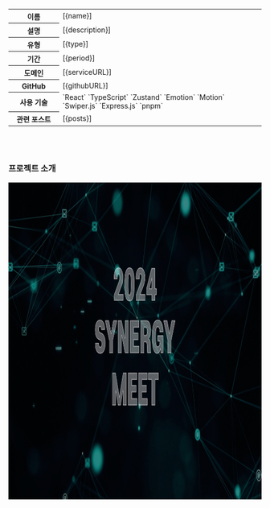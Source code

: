 <table>
  <colgroup>
    <col />
    <col width="80%" />
  </colgroup>
  <tbody>
    <tr>
      <th>이름</th>
      <td>[{name}]</td>
    </tr>
    <tr>
      <th>설명</th>
      <td>[{description}]</td>
    </tr>
    <tr>
      <th>유형</th>
      <td>[{type}]</td>
    </tr>
    <tr>
      <th>기간</th>
      <td>[{period}]</td>
    </tr>
    <tr>
      <th>도메인</th>
      <td>[{serviceURL}]</td>
    </tr>
    <tr>
      <th>GitHub</th>
      <td>[{githubURL}]</td>
    </tr>
    <tr>
      <th>사용 기술</th>
      <td>
        `React` `TypeScript` `Zustand` `Emotion` `Motion` `Swiper.js` `Express.js` `pnpm`
      </td>
    </tr>
    <tr>
      <th>관련 포스트</th>
      <td>[{posts}]</td>
    </tr>
  </tbody>
</table>

<br />
<br />

### 프로젝트 소개

<img src="/public/images/thumbnail/synergy-meet-default.jpg" alt="2024 SYNERGY MEET" width="1200" height="630" />

<br />

<br />
<br />
